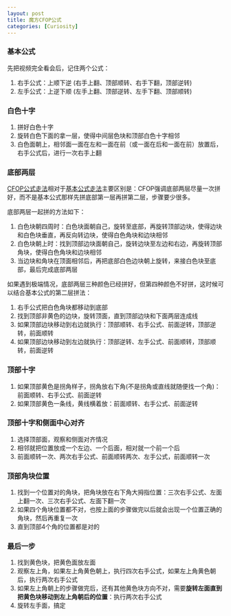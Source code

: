 ```yaml
---
layout: post
title: 魔方CFOP公式
categories: [Curiosity]
---
```


### 基本公式
先把视频完全看会后，记住两个公式：
1. 右手公式：上顺下逆 (右手上翻、顶部顺转、右手下翻，顶部逆转)
2. 左手公式：上逆下顺 (左手上翻、顶部逆转、左手下翻、顶部顺转)

### 白色十字
1. 拼好白色十字
2. 旋转白色下面的拿一层，使得中间层色块和顶部白色十字相邻
3. 白色面朝上，相邻面一面在左和一面在前（或一面在后和一面在前）放置后，右手公式后，进行一次右手上翻

### 底部两层
[CFOP公式走法](https://1hrbld.tw/intermediate-selection-panel/333-intermediate-method-cfop-introduction/)相对于[基本公式走法](https://manateelazycat.github.io/curiosity/2021/03/16/cube.html)主要区别是：CFOP强调底部两层尽量一次拼好，而不是基本公式那样先拼底部第一层再拼第二层，步骤要少很多。

底部两层一起拼的方法如下：
1. 白色块朝四周时：白色块面朝自己，旋转至底部，再旋转顶部边块，使得边块和白色块垂直，再反向转边块，使得白色角块和边块相邻
2. 白色块朝上时：找到顶部边块面朝自己，旋转边块至左边和右边，再旋转顶部角块，使得白色角块和边块相邻
3. 当边块和角块在顶面相邻后，再把底部白色边块朝上旋转，来接白色块至底部，最后完成底部两层

如果遇到极端情况，底部两层三种颜色已经拼好，但第四种颜色不好拼，这时候可以结合基本公式的第二层拼法：
1. 右手公式把白色角块都移动到底部
2. 找到顶部非黄色的边块，旋转顶面，直到顶部边块和下面两层连成线
3. 如果顶部边块移动到右边就执行：顶部顺转、右手公式、前面逆转，顶部逆转，前面顺转
4. 如果顶部边块移动到左边就执行：顶部逆转、左手公式、前面顺转，顶部顺转，前面逆转

### 顶部十字
1. 如果顶部黄色是拐角样子，拐角放右下角(不是拐角或直线就随便找一个角)：前面顺转、右手公式、前面逆转
2. 如果顶部黄色一条线，黄线横着放：前面顺转、右手公式、前面逆转

### 顶部十字和侧面中心对齐
1. 选择顶部面，观察和侧面对齐情况
2. 相邻就把位置放成一个左边、一个后面，相对就一个前一个后
3. 前面顺转一次、两次右手公式、前面顺转两次、左手公式，前面顺转一次

### 顶部角块位置
1. 找到一个位置对的角块，把角块放在右下角大拇指位置：三次右手公式、左面上翻一次、三次右手公式、左面下翻一次
2. 如果四个角块位置都不对，也按上面的步骤做完以后就会出现一个位置正确的角块，然后再重复一次
3. 直到顶部4个角的位置都是对的

### 最后一步
1. 找到黄色块，把黄色面放左面
2. 观察左上角，如果左上角黄色朝上，执行四次右手公式，如果左上角黄色朝后，执行两次右手公式
3. 如果左上角朝上的步骤做完后，还有其他黄色块方向不对，需要**旋转左面直到把黄色块移动到左上角朝后的位置**：执行两次右手公式
3. 旋转左手面，搞定
